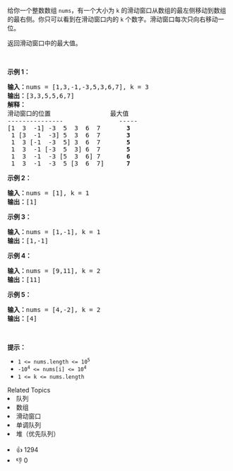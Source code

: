 <p>给你一个整数数组 <code>nums</code>，有一个大小为 <code>k</code><em> </em>的滑动窗口从数组的最左侧移动到数组的最右侧。你只可以看到在滑动窗口内的 <code>k</code> 个数字。滑动窗口每次只向右移动一位。</p>

<p>返回滑动窗口中的最大值。</p>

<p> </p>

<p><strong>示例 1：</strong></p>

<pre>
<b>输入：</b>nums = [1,3,-1,-3,5,3,6,7], k = 3
<b>输出：</b>[3,3,5,5,6,7]
<b>解释：</b>
滑动窗口的位置                最大值
---------------               -----
[1  3  -1] -3  5  3  6  7       <strong>3</strong>
 1 [3  -1  -3] 5  3  6  7       <strong>3</strong>
 1  3 [-1  -3  5] 3  6  7      <strong> 5</strong>
 1  3  -1 [-3  5  3] 6  7       <strong>5</strong>
 1  3  -1  -3 [5  3  6] 7       <strong>6</strong>
 1  3  -1  -3  5 [3  6  7]      <strong>7</strong>
</pre>

<p><strong>示例 2：</strong></p>

<pre>
<b>输入：</b>nums = [1], k = 1
<b>输出：</b>[1]
</pre>

<p><strong>示例 3：</strong></p>

<pre>
<b>输入：</b>nums = [1,-1], k = 1
<b>输出：</b>[1,-1]
</pre>

<p><strong>示例 4：</strong></p>

<pre>
<b>输入：</b>nums = [9,11], k = 2
<b>输出：</b>[11]
</pre>

<p><strong>示例 5：</strong></p>

<pre>
<b>输入：</b>nums = [4,-2], k = 2
<b>输出：</b>[4]</pre>

<p> </p>

<p><b>提示：</b></p>

<ul>
	<li><code>1 <= nums.length <= 10<sup>5</sup></code></li>
	<li><code>-10<sup>4</sup> <= nums[i] <= 10<sup>4</sup></code></li>
	<li><code>1 <= k <= nums.length</code></li>
</ul>
<div><div>Related Topics</div><div><li>队列</li><li>数组</li><li>滑动窗口</li><li>单调队列</li><li>堆（优先队列）</li></div></div><br><div><li>👍 1294</li><li>👎 0</li></div>